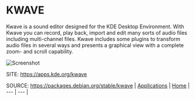 # KWAVE
 
 Kwave is a sound editor designed for the KDE Desktop Environment.
 With Kwave you can record, play back, import and edit many sorts 
 of audio files including multi-channel files.
 Kwave includes some plugins to transform audio files in several 
 ways and presents a graphical view with a complete zoom- and 
 scroll capability. 
 
 ![Screenshot](https://cdn.kde.org/screenshots/kwave/kwave.png)
 
 SITE: https://apps.kde.org/kwave

 SOURCE: https://packages.debian.org/stable/kwave
 | [Applications](https://portable-linux-apps.github.io/apps.html) | [Home](https://portable-linux-apps.github.io)
 | --- | --- |
